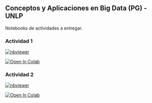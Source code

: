 ## Conceptos y Aplicaciones en Big Data (PG) - UNLP
 Notebooks de actividades a entregar.

### Actividad 1
[![nbviewer](https://raw.githubusercontent.com/jupyter/design/master/logos/Badges/nbviewer_badge.svg)](https://nbviewer.org/github/tvillani22/BD_UNLP/blob/3fddc493798bc887246563173d6d11104a423524/Notebooks/Actividad1.ipynb)

[![Open In Colab](https://colab.research.google.com/assets/colab-badge.svg)](https://colab.research.google.com/github/tvillani22/BD_UNLP/blob/main/Notebooks/Actividad1.ipynb)


### Actividad 2
[![nbviewer](https://raw.githubusercontent.com/jupyter/design/master/logos/Badges/nbviewer_badge.svg)](https://nbviewer.org/github/tvillani22/BD_UNLP/blob/3fddc493798bc887246563173d6d11104a423524/Notebooks/Actividad2.ipynb)

[![Open In Colab](https://colab.research.google.com/assets/colab-badge.svg)](https://colab.research.google.com/github/tvillani22/BD_UNLP/blob/main/Notebooks/Actividad2.ipynb)
